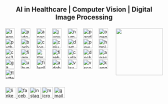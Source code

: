 <br clear="both">

<h2 align="center">AI in Healthcare | Computer Vision | Digital Image Processing</h2>

###

<img align="right" height="150" src="https://miro.medium.com/v2/resize:fit:1400/1*hSmwvKL1pgfHlPAb-WA_Rw.gif"  />

###

<div align="left">
  <img src="https://cdn.simpleicons.org/tensorflow/FF6F00" height="30" alt="tensorflow logo" />
  <img width="12" />
  <img src="https://cdn.simpleicons.org/pytorch/EE4C2C" height="30" alt="pytorch logo" />
  <img width="12" />
  <img src="https://cdn.simpleicons.org/anaconda/44A833" height="30" alt="anaconda logo" />
  <img width="12" />
  <img src="https://cdn.simpleicons.org/jupyter/F37626" height="30" alt="jupyter logo" />
  <img width="12" />
  <img src="https://cdn.simpleicons.org/numpy/013243" height="30" alt="numpy logo" />
  <img width="12" />
  <img src="https://cdn.jsdelivr.net/gh/devicons/devicon/icons/pandas/pandas-original.svg" height="30" alt="pandas logo" />
  <img width="12" />
  <img src="https://cdn.jsdelivr.net/gh/devicons/devicon/icons/opencv/opencv-original.svg" height="30" alt="opencv logo" />
  <img width="12" />
  <img src="https://cdn.jsdelivr.net/gh/devicons/devicon/icons/python/python-original.svg" height="30" alt="python logo" />
  <img width="12" />
  <img src="https://skillicons.dev/icons?i=bash" height="30" alt="bash logo" />
  <img width="12" />
  <img src="https://cdn.simpleicons.org/c/A8B9CC" height="30" alt="c logo" />
  <img width="12" />
  <img src="https://cdn.simpleicons.org/c++/00599C" height="30" alt="cplusplus logo" />
  <img width="12" />
  <img src="https://cdn.simpleicons.org/dart/0175C2" height="30" alt="dart logo" />
  <img width="12" />
  <img src="https://skillicons.dev/icons?i=powershell" height="30" alt="powershell logo" />
  <img width="12" />
  <img src="https://cdn.jsdelivr.net/gh/devicons/devicon/icons/html5/html5-original.svg" height="30" alt="html5 logo" />
  <img width="12" />
  <img src="https://cdn.jsdelivr.net/gh/devicons/devicon/icons/css3/css3-original.svg" height="30" alt="css3 logo" />
  <img width="12" />
  <img src="https://skillicons.dev/icons?i=figma" height="30" alt="figma logo" />
  <img width="12" />
  <img src="https://cdn.jsdelivr.net/gh/devicons/devicon/icons/mysql/mysql-original.svg" height="30" alt="mysql logo" />
  <img width="12" />
  <img src="https://skillicons.dev/icons?i=firebase" height="30" alt="firebase logo" />
  <img width="12" />
<img src="https://www.svgrepo.com/show/373541/cuda.svg" height="30" alt="cuda logo" />
  <img width="12" />
  <img src="https://cdn.simpleicons.org/docker/2496ED" height="30" alt="docker logo" />
  <img width="12" />
  <img src="https://skillicons.dev/icons?i=kafka" height="30" alt="apachekafka logo" />
  <img width="12" />
  <img src="https://skillicons.dev/icons?i=git" height="30" alt="git logo" />
  <img width="12" />
  <img src="https://cdn.simpleicons.org/ubuntu/E95420" height="30" alt="ubuntu logo" />
  <img width="12" />
  <img src="https://cdn.simpleicons.org/filezilla/BF0000" height="30" alt="filezilla logo" />
  <img width="12" />
  <img src="https://skillicons.dev/icons?i=ps" height="30" alt="adobephotoshop logo" />
  <img width="12" />
  <img src="https://skillicons.dev/icons?i=visualstudio" height="30" alt="visualstudio logo" />
  <img width="12" />
  <img src="https://skillicons.dev/icons?i=vscode" height="30" alt="vscode logo" />
  <img width="12" />
  <img src="https://cdn.jsdelivr.net/gh/devicons/devicon/icons/kaggle/kaggle-original.svg" height="30" alt="kaggle logo" />
  <img width="12" />
  <img src="https://cdn.simpleicons.org/flutter/02569B" height="30" alt="flutter logo" />
  <img width="12" />
</div>

###

<div align="left">
  <a href="https://www.linkedin.com/in/abdullah-sajid-a3a0a8208/" target="_blank">
    <img src="https://img.shields.io/static/v1?message=LinkedIn&logo=linkedin&label=&color=0077B5&logoColor=white&labelColor=&style=for-the-badge" height="35" alt="linkedin logo"  />
  </a>
  <a href="https://www.facebook.com/profile.php?id=100010249539839&mibextid=ZbWKwL" target="_blank">
    <img src="https://img.shields.io/static/v1?message=Facebook&logo=facebook&label=&color=1877F2&logoColor=white&labelColor=&style=for-the-badge" height="35" alt="facebook logo"  />
  </a>
  <a href="https://www.instagram.com/abdaa_03/profilecard/?igsh=MXU3bHhrZ2dpc3dqYw==" target="_blank">
    <img src="https://img.shields.io/static/v1?message=Instagram&logo=instagram&label=&color=E4405F&logoColor=white&labelColor=&style=for-the-badge" height="35" alt="instagram logo"  />
  </a>
  <a href="b21f0060cs003@fecid.paf-iast.edu.pk" target="_blank">
    <img src="https://img.shields.io/static/v1?message=Outlook&logo=microsoft-outlook&label=&color=0078D4&logoColor=white&labelColor=&style=for-the-badge" height="35" alt="microsoft-outlook logo"  />
  </a>
  <a href="abdullahsajid417@gmail.com" target="_blank">
    <img src="https://img.shields.io/static/v1?message=Gmail&logo=gmail&label=&color=D14836&logoColor=white&labelColor=&style=for-the-badge" height="35" alt="gmail logo"  />
  </a>
</div>

###
